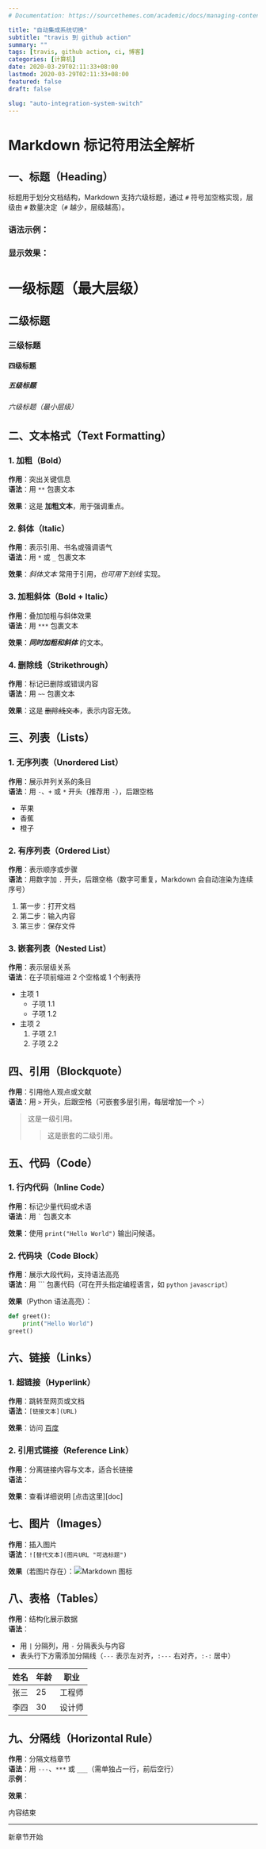 ```yaml
---
# Documentation: https://sourcethemes.com/academic/docs/managing-content/

title: "自动集成系统切换"
subtitle: "travis 到 github action"
summary: ""
tags: [travis, github action, ci, 博客]
categories: [计算机]
date: 2020-03-29T02:11:33+08:00
lastmod: 2020-03-29T02:11:33+08:00
featured: false
draft: false

slug: "auto-integration-system-switch"
---
```


# Markdown 标记符用法全解析

## 一、标题（Heading）

标题用于划分文档结构，Markdown 支持六级标题，通过 `#` 符号加空格实现，层级由 `#` 数量决定（`#` 越少，层级越高）。

### 语法示例：

### 显示效果：

# 一级标题（最大层级）
## 二级标题
### 三级标题
#### 四级标题
##### 五级标题
###### 六级标题（最小层级）

## 二、文本格式（Text Formatting）

### 1. 加粗（Bold）

**作用**：突出关键信息  
**语法**：用 `**` 包裹文本  


**效果**：这是 **加粗文本**，用于强调重点。

### 2. 斜体（Italic）

**作用**：表示引用、书名或强调语气  
**语法**：用 `*` 或 `_` 包裹文本  


**效果**：*斜体文本* 常用于引用，_也可用下划线_ 实现。

### 3. 加粗斜体（Bold + Italic）

**作用**：叠加加粗与斜体效果  
**语法**：用 `***` 包裹文本  


**效果**：***同时加粗和斜体*** 的文本。

### 4. 删除线（Strikethrough）

**作用**：标记已删除或错误内容  
**语法**：用 `~~` 包裹文本  


**效果**：这是 ~~删除线文本~~，表示内容无效。

## 三、列表（Lists）

### 1. 无序列表（Unordered List）

**作用**：展示并列关系的条目  
**语法**：用 `-`、`+` 或 `*` 开头（推荐用 `-`），后跟空格  


 

- 苹果  
- 香蕉  
- 橙子  

### 2. 有序列表（Ordered List）

**作用**：表示顺序或步骤  
**语法**：用数字加 `.` 开头，后跟空格（数字可重复，Markdown 会自动渲染为连续序号）  


 

1. 第一步：打开文档  
2. 第二步：输入内容  
3. 第三步：保存文件  

### 3. 嵌套列表（Nested List）

**作用**：表示层级关系  
**语法**：在子项前缩进 2 个空格或 1 个制表符  


 

- 主项 1  
  - 子项 1.1  
  - 子项 1.2  
- 主项 2  
  1. 子项 2.1  
  2. 子项 2.2  

## 四、引用（Blockquote）

**作用**：引用他人观点或文献  
**语法**：用 `>` 开头，后跟空格（可嵌套多层引用，每层增加一个 `>`）  


 
> 这是一级引用。  
> > 这是嵌套的二级引用。  

## 五、代码（Code）

### 1. 行内代码（Inline Code）

**作用**：标记少量代码或术语  
**语法**：用 `` ` `` 包裹文本  


**效果**：使用 `print("Hello World")` 输出问候语。  

### 2. 代码块（Code Block）

**作用**：展示大段代码，支持语法高亮  
**语法**：用 ``` 包裹代码（可在开头指定编程语言，如 `python` `javascript`）  


**效果**（Python 语法高亮）：  

```python
def greet():  
    print("Hello World")  
greet()  
```  

## 六、链接（Links）

### 1. 超链接（Hyperlink）

**作用**：跳转至网页或文档  
**语法**：`[链接文本](URL)`  


**效果**：访问 [百度](https://www.baidu.com)  

### 2. 引用式链接（Reference Link）

**作用**：分离链接内容与文本，适合长链接  
**语法**：  



**效果**：查看详细说明 [点击这里][doc]  

## 七、图片（Images）

**作用**：插入图片  
**语法**：`![替代文本](图片URL "可选标题")`  


**效果**（若图片存在）：![Markdown 图标](https://example.com/markdown-icon.png "Markdown Logo")  

## 八、表格（Tables）

**作用**：结构化展示数据  
**语法**：  

- 用 `|` 分隔列，用 `-` 分隔表头与内容  
- 表头行下方需添加分隔线（`---` 表示左对齐，`:---` 右对齐，`:-:` 居中）  



 

| 姓名 | 年龄 | 职业       |  
|------|------|------------|  
| 张三 | 25   | 工程师     |  
| 李四 | 30   | 设计师     |  

## 九、分隔线（Horizontal Rule）

**作用**：分隔文档章节  
**语法**：用 `---`、`***` 或 `___`（需单独占一行，前后空行）  
**示例**： 

**效果**：

内容结束  

---  

新章节开始  
